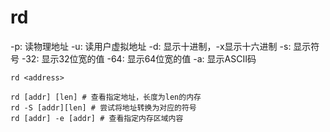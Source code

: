 # rd

-p: 读物理地址
-u: 读用户虚拟地址
-d: 显示十进制，-x显示十六进制
-s: 显示符号
-32: 显示32位宽的值
-64: 显示64位宽的值
-a: 显示ASCII码

```shell
rd <address>

rd [addr] [len] # 查看指定地址，长度为len的内存
rd -S [addr][len] # 尝试将地址转换为对应的符号
rd [addr] -e [addr] # 查看指定内存区域内容
```
